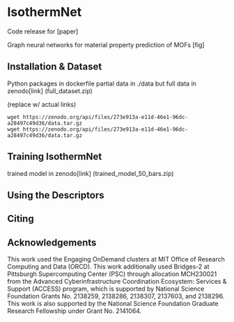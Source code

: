 # IsothermNet
Code release for [paper]

Graph neural networks for material property prediction of MOFs
[fig]

## Installation & Dataset

Python packages in dockerfile 
partial data in ./data but full data in zenodo[link] (full_dataset.zip)

(replace w/ actual links)
```
wget https://zenodo.org/api/files/273e913a-e11d-46e1-96dc-a28497c49d36/data.tar.gz
wget https://zenodo.org/api/files/273e913a-e11d-46e1-96dc-a28497c49d36/data.tar.gz
```

## Training IsothermNet

trained model in zenodo[link] (trained_model_50_bars.zip)

## Using the Descriptors


## Citing


## Acknowledgements
This work used the Engaging OnDemand clusters at MIT Office of Research Computing and Data (ORCD). This work additionally used Bridges-2 at Pittsburgh Supercomputing Center (PSC) through allocation MCH230021 from the Advanced Cyberinfrastructure Coordination Ecosystem: Services & Support (ACCESS) program, which is supported by National Science Foundation Grants No. 2138259, 2138286, 2138307, 2137603, and 2138296. This work is also supported by the National Science Foundation Graduate Research Fellowship under Grant No. 2141064. 
